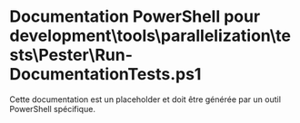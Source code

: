# Documentation PowerShell pour development\tools\parallelization\tests\Pester\Run-DocumentationTests.ps1

Cette documentation est un placeholder et doit être générée par un outil PowerShell spécifique.
